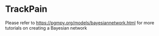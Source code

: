 # TrackPain

Please refer to https://pgmpy.org/models/bayesiannetwork.html for more tutorials on creating a Bayesian network


